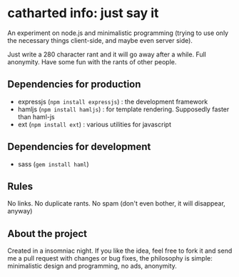 catharted info: just say it
=================

An experiment on node.js and minimalistic programming (trying to use only the necessary things client-side, and maybe even server side). 

Just write a 280 character rant and it will go away after a while. Full anonymity. Have some fun with the rants of other people. 

Dependencies for production
---------------------------
* expressjs (`npm install expressjs`) : the development framework
* hamljs (`npm install hamljs`) : for template rendering. Supposedly faster than haml-js
* ext (`npm install ext`) : various utilities for javascript

Dependencies for development
----------------------------
* sass (`gem install haml`)

Rules
-----

No links. No duplicate rants. No spam (don't even bother, it will disappear, anyway)

About the project
-----------------

Created in a insomniac night. If you like the idea, feel free to fork it and send me a pull request with changes or bug fixes, the philosophy is simple: minimalistic design and programming, no ads, anonymity.
